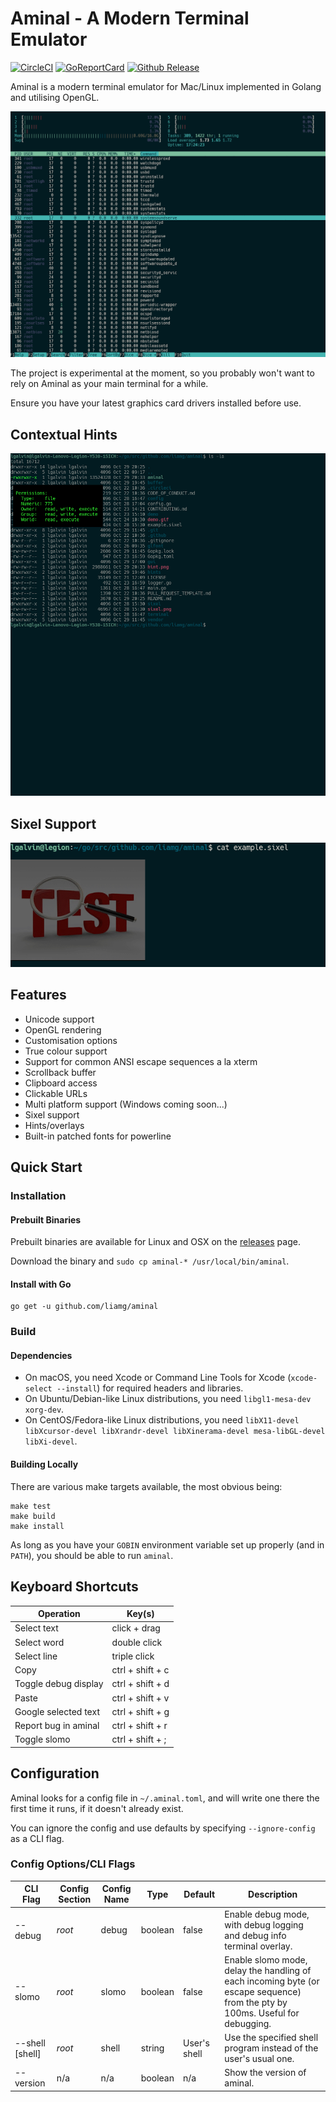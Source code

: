 # Aminal - A Modern Terminal Emulator

[![CircleCI](https://circleci.com/gh/liamg/aminal/tree/master.svg?style=svg)](https://circleci.com/gh/liamg/aminal/tree/master)
[![GoReportCard](https://goreportcard.com/badge/github.com/liamg/aminal)](https://goreportcard.com/report/github.com/liamg/aminal)
[![Github Release](https://img.shields.io/github/release/liamg/aminal.svg)](https://github.com/liamg/aminal/releases)

Aminal is a modern terminal emulator for Mac/Linux implemented in Golang and utilising OpenGL. 

![Example screenshot](demo.gif)

The project is experimental at the moment, so you probably won't want to rely on Aminal as your main terminal for a while.

Ensure you have your latest graphics card drivers installed before use.

## Contextual Hints

![Example hint](hint.png)

## Sixel Support

![Example sixel](sixel.png)

## Features

- Unicode support
- OpenGL rendering
- Customisation options
- True colour support
- Support for common ANSI escape sequences a la xterm
- Scrollback buffer
- Clipboard access
- Clickable URLs
- Multi platform support (Windows coming soon...)
- Sixel support
- Hints/overlays
- Built-in patched fonts for powerline

## Quick Start

### Installation

#### Prebuilt Binaries

Prebuilt binaries are available for Linux and OSX on the [releases](https://github.com/liamg/aminal/releases) page. 

Download the binary and `sudo cp aminal-* /usr/local/bin/aminal`.

#### Install with Go

```
go get -u github.com/liamg/aminal
```

### Build 

#### Dependencies

- On macOS, you need Xcode or Command Line Tools for Xcode (`xcode-select --install`) for required headers and libraries.
- On Ubuntu/Debian-like Linux distributions, you need `libgl1-mesa-dev xorg-dev`.
- On CentOS/Fedora-like Linux distributions, you need `libX11-devel libXcursor-devel libXrandr-devel libXinerama-devel mesa-libGL-devel libXi-devel`.

#### Building Locally

There are various make targets available, the most obvious being:

```
make test
make build
make install
```

As long as you have your `GOBIN` environment variable set up properly (and in `PATH`), you should be able to run `aminal`.

## Keyboard Shortcuts

| Operation            | Key(s)               |
| -------------------- | -------------------- |
| Select text          | click + drag         |
| Select word          | double click         |
| Select line          | triple click         |
| Copy                 | ctrl + shift + c     |
| Toggle debug display | ctrl + shift + d     |
| Paste                | ctrl + shift + v     |
| Google selected text | ctrl + shift + g     |
| Report bug in aminal | ctrl + shift + r     |
| Toggle slomo         | ctrl + shift + ;     |

## Configuration

Aminal looks for a config file in `~/.aminal.toml`, and will write one there the first time it runs, if it doesn't already exist.

You can ignore the config and use defaults by specifying `--ignore-config` as a CLI flag.

### Config Options/CLI Flags

| CLI Flag        | Config Section | Config Name | Type    | Default      | Description                                                                                                                   |
| --------------- | -------------- | ----------- | ------- | ------------ | ----------------------------------------------------------------------------------------------------------------------------- |
| --debug         | _root_         | debug       | boolean | false        | Enable debug mode, with debug logging and debug info terminal overlay.
| --slomo         | _root_         | slomo       | boolean | false        | Enable slomo mode, delay the handling of each incoming byte (or escape sequence) from the pty by 100ms. Useful for debugging.
| --shell [shell] | _root_         | shell       | string  | User's shell | Use the specified shell program instead of the user's usual one. 
| --version       | n/a            | n/a         | boolean | n/a          | Show the version of aminal.

